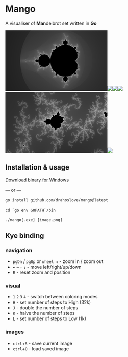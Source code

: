 # Mango

A visualiser of **Man**delbrot set written in **Go**



<img src="images/set_1664718211_(-0.5+0i)_1_0_.png" width="320"
/><img src="images/set_1663476672_(-0.8643325482946538-0.2305787007080872i)_4.745313281212577e+07_2_.png" width="320"
/><img src="images/set_1663582256_(-0.6699236201218569-0.4577691518426872i)_7.774721279938687e+11_1_.png" width="320"
/><img src="images/set_1663536017_(0.2713047044368717-0.5857106239284461i)_2.3726566406062886e+07_3_.png" width="320"
/><img src="images/set_1663549060_(-0.6699236121894319-0.45776914126597795i)_1.7592186044416e+13_2_.png" width="320"
/><img src="images/set_1663528471_(-0.07459391968701061+0.9696561653342303i)_2.9658208007578608e+06_3_.png" width="320"
/>


## Installation & usage

[Download binary for Windows](https://github.com/drahoslove/mango/releases/latest/download/mango.exe)

 &mdash; or &mdash;

`go install github.com/drahoslove/mango@latest`

```cd `go env GOPATH`/bin```

`./mango[.exe] [image.png]`


## Kye binding

### navigation

- `pgDn` / `pgUp` or `wheel ↕` - zoom in / zoom out
- `←` `→` `↑` `↓` - move left/right/up/down
- `R` - reset zoom and position


### visual
- `1` `2` `3` `4` - switch between coloring modes
- `H` - set number of steps to High (32k)
- `J` - double the number of steps
- `K` - halve the number of steps
- `L` - set number of steps to Low (1k)

### images
- `ctrl`+`S` - save current image
- `ctrl`+`O` - load saved image

